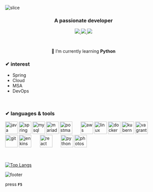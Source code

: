![slice](https://capsule-render.vercel.app/api?type=slice&color=timeGradient&height=200&text=👋mina&fontAlign=82)

<h3 align="center">A passionate developer</h3>


 <p align='center'>
  <a href="mailto:kangah0@gmail.com">
    <img src="https://img.shields.io/badge/Gmail-d14836?style=flat-square&logo=Gmail&logoColor=white&link=mailto:kangah0@gmail.com)"/>
  </a>
  <a href="https://conanglog.tistory.com/95?category=324412/">
    <img src="https://img.shields.io/badge/Tech_Blog-black?style=flat-square&&logo=ReverbNation&&logoColor=white&link=https://conanglog.tistory.com/95?category=324412/"/>
  </a>
  <a href="https://www.acmicpc.net/user/nangzz">
    <img src="https://img.shields.io/badge/Baekjoon-0088FF?style=flat-square&&logo=Python&&logoColor=white&link=https://www.acmicpc.net/user/nangzz"/>
  </a>
</p>

<br/>
<p align="center">🌱 I’m currently learning <B>Python</b></p>

### ✔ interest
- Spring
- Cloud
- MSA
- DevOps
<br/>

### ✔ languages & tools
<p align="left">
<img src="https://devicons.github.io/devicon/devicon.git/icons/java/java-original-wordmark.svg" alt="java" width="40" height="40"/>
<img src="https://www.vectorlogo.zone/logos/springio/springio-icon.svg" alt="spring" width="40" height="40"/>
<img src="https://devicons.github.io/devicon/devicon.git/icons/mysql/mysql-original-wordmark.svg" alt="mysql" width="40" height="40"/>
<img src="https://www.vectorlogo.zone/logos/mariadb/mariadb-icon.svg" alt="mariadb" width="40" height="40"/>
<img src="https://www.vectorlogo.zone/logos/getpostman/getpostman-icon.svg" alt="postman" width="40" height="40"/>
&nbsp&nbsp&nbsp&nbsp&nbsp
<img src="https://devicons.github.io/devicon/devicon.git/icons/amazonwebservices/amazonwebservices-original-wordmark.svg" alt="aws" width="40" height="40"/>
<img src="https://devicons.github.io/devicon/devicon.git/icons/linux/linux-original.svg" alt="linux" width="40" height="40"/>
<img src="https://devicons.github.io/devicon/devicon.git/icons/docker/docker-original-wordmark.svg" alt="docker" width="40" height="40"/>
<img src="https://www.vectorlogo.zone/logos/kubernetes/kubernetes-icon.svg" alt="kubernetes" width="40" height="40"/>
<img src="https://www.vectorlogo.zone/logos/vagrantup/vagrantup-icon.svg" alt="vagrant" width="40" height="40"/>
&nbsp&nbsp&nbsp&nbsp&nbsp
<img src="https://www.vectorlogo.zone/logos/git-scm/git-scm-icon.svg" alt="git" width="40" height="40"/>
<img src="https://www.vectorlogo.zone/logos/jenkins/jenkins-icon.svg" alt="jenkins" width="40" height="40"/>
&nbsp&nbsp&nbsp&nbsp&nbsp
<img src="https://devicons.github.io/devicon/devicon.git/icons/react/react-original-wordmark.svg" alt="react" width="40" height="40"/>
&nbsp&nbsp&nbsp&nbsp&nbsp
<img src="https://devicons.github.io/devicon/devicon.git/icons/python/python-original.svg" alt="python" width="40" height="40"/>
<img src="https://devicons.github.io/devicon/devicon.git/icons/photoshop/photoshop-plain.svg" alt="photoshop" width="40" height="40"/>

</p>

<br/>

[![Top Langs](https://github-readme-stats.vercel.app/api/top-langs/?username=nangzz&layout=compact)](https://github.com/anuraghazra/github-readme-stats)

![footer](https://capsule-render.vercel.app/api?type=slice&color=timeGradient&height=250&section=footer&text=&fontSize=70&fontAlignY=35)

press __`F5`__
